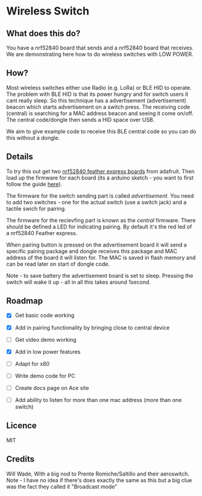 # Wireless Switch

## What does this do?

You have a nrf52840 board that sends and a nrf52840 board that receives. We are demonstrating here how to do wireless switches with LOW POWER. 

## How?

Most wireless switches either use Radio (e.g. LoRa) or BLE HID to operate. The problem with BLE HID is that its power hungry and for switch users it cant really sleep. So this technique has a advertisement (advertisement) beacon which starts advertisement on a switch press. The receiving code (central) is searching for a MAC address beacon and seeing it come on/off.  The central code/dongle then sends a HID space over USB. 

We aim to give example code to receive this BLE central code so you can do this without a dongle. 

## Details

To try this out get two [nrf52840 feather express boards](https://www.adafruit.com/product/4062) from adafruit. Then load up the firmware for each board (its a arduino sketch - you want to first follow the guide [here](https://learn.adafruit.com/introducing-the-adafruit-nrf52840-feather/arduino-bsp-setup)). 

The firmware for the switch sending part is called *advertisement*. You need to add two switches -  one for the actual switch (use a switch jack) and a tactile swich for pairing. 

The firmware for the recievfing part is known as the *central* firmware. There should be defined a LED for indicating pairing. By default it's the red led of a nrf52840 Feather express.

When pairing button is pressed on the advertisement board it will send a specific pairing package and dongle receives this package and MAC address of the board it will listen for. The MAC is saved in flash memory and can be read later on start of dongle code.

Note - to save battery the advertisement board is set to sleep. Pressing the switch will wake it up - all in all this takes around 1second. 

## Roadmap

- [x] Get basic code working
- [x] Add in pairing functionality by bringing close to central device
- [ ] Get video demo working
- [x] Add in low power features
- [ ] Adapt for x80 
- [ ] Write demo code for PC 
- [ ] Create docs page on Ace site
- [ ] Add ability to listen for more than one mac address (more than one switch)


## Licence

MIT

## Credits 

Will Wade, With a big nod to Prente Romiche/Saltillo and their aeroswitch. Note  - I have no idea if there's does exactly the same as this but a big clue was the fact they called it "Broadcast mode" 
